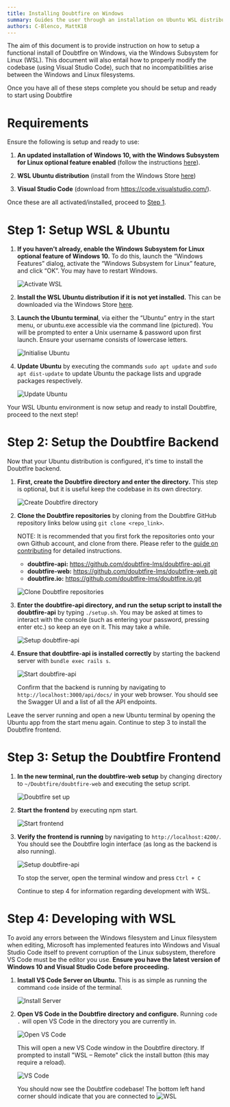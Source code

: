 ```yaml
---
title: Installing Doubtfire on Windows
summary: Guides the user through an installation on Ubuntu WSL distribution
authors: C-Blenco, MattK18
---
```


The aim of this document is to provide instruction on how to setup a functional install of Doubtfire on Windows, via the
Windows Subsystem for Linux (WSL). This document will also entail how to properly modify the codebase (using Visual
Studio Code), such that no incompatibilities arise between the Windows and Linux filesystems.

Once you have all of these steps complete you should be setup and ready to start using Doubtfire

# Requirements

Ensure the following is setup and ready to use:

1. **An updated installation of Windows 10, with the Windows Subsystem for Linux optional feature enabled** (follow the
   instructions [here](https://docs.microsoft.com/en-us/windows/wsl/install-win10)).

1. **WSL Ubuntu distribution** (install from the Windows Store
   [here](https://www.microsoft.com/en-au/p/ubuntu/9nblggh4msv6))

1. **Visual Studio Code** (download from <https://code.visualstudio.com/>).

Once these are all activated/installed, proceed to [Step 1](./step-1).

# Step 1: Setup WSL & Ubuntu

1. **If you haven't already, enable the Windows Subsystem for Linux optional feature of Windows 10.** To do this, launch
   the “Windows Features” dialog, activate the “Windows Subsystem for Linux” feature, and click “OK”. You may have to
   restart Windows.

   ![Activate WSL](/guides/installation-windows/activate_wsl.png)

2. **Install the WSL Ubuntu distribution if it is not yet installed.** This can be downloaded via the Windows Store
   [here](https://www.microsoft.com/store/productId/9NBLGGH4MSV6).

3. **Launch the Ubuntu terminal**, via either the “Ubuntu” entry in the start menu, or ubuntu.exe accessible via the
   command line (pictured). You will be prompted to enter a Unix username & password upon first launch. Ensure your
   username consists of lowercase letters.

   ![Initialise Ubuntu](/guides/installation-windows/ubuntu_initial.png)

4. **Update Ubuntu** by executing the commands `sudo apt update` and `sudo apt dist-update` to update Ubuntu the package
   lists and upgrade packages respectively.

   ![Update Ubuntu](/guides/installation-windows/ubuntu_update.png)

Your WSL Ubuntu environment is now setup and ready to install Doubtfire, proceed to the next step!

# Step 2: Setup the Doubtfire Backend

Now that your Ubuntu distribution is configured, it's time to install the Doubtfire backend.

1.  **First, create the Doubtfire directory and enter the directory.** This step is optional, but it is useful keep the
    codebase in its own directory.

    ![Create Doubtfire directory](/guides/installation-windows/doubtfire_directory.png)

2.  **Clone the Doubtfire repositories** by cloning from the Doubtfire GitHub repository links below using
    `git clone <repo_link>`.

    NOTE: It is recommended that you first fork the repositories onto your own Github account, and clone from there.
    Please refer to the
    [guide on contributing](https://github.com/OnTrack-UG-Squad/doubtfire-api/blob/development/CONTRIBUTING.md#1-forking-and-cloning-the-repository)
    for detailed instructions.

    - **doubtfire-api:** <https://github.com/doubtfire-lms/doubtfire-api.git>
    - **doubtfire-web:** <https://github.com/doubtfire-lms/doubtfire-web.git>
    - **doubtfire.io:** <https://github.com/doubtfire-lms/doubtfire.io.git>

    ![Clone Doubtfire repositories](/guides/installation-windows/doubtfire_clone.png)

3.  **Enter the doubtfire-api directory, and run the setup script to install the doubtfire-api** by typing `./setup.sh`.
    You may be asked at times to interact with the console (such as entering your password, pressing enter etc.) so keep
    an eye on it. This may take a while.

    ![Setup doubtfire-api](/guides/installation-windows/api_setup.png)

4.  **Ensure that doubtfire-api is installed correctly** by starting the backend server with `bundle exec rails s`.

    ![Start doubtfire-api](/guides/installation-windows/api_test.png)

    Confirm that the backend is running by navigating to `http://localhost:3000/api/docs/` in your web browser. You
    should see the Swagger UI and a list of all the API endpoints.

Leave the server running and open a new Ubuntu terminal by opening the Ubuntu app from the start menu again. Continue to
step 3 to install the Doubtfire frontend.

# Step 3: Setup the Doubtfire Frontend

1. **In the new terminal, run the doubtfire-web setup** by changing directory to `~/Doubtfire/doubtfire-web` and
   executing the setup script.

   ![Doubtfire set up](/guides/installation-windows/Doubtfire_one.PNG)

2. **Start the frontend** by executing npm start.

   ![Start frontend](/guides/installation-windows/doubtfire_two.PNG)

3. **Verify the frontend is running** by navigating to `http://localhost:4200/`. You should see the Doubtfire login
   interface (as long as the backend is also running).

   ![Setup doubtfire-api](/guides/installation-windows/doubtfire_three.PNG)

   To stop the server, open the terminal window and press `Ctrl + C`

   Continue to step 4 for information regarding development with WSL.

# Step 4: Developing with WSL

To avoid any errors between the Windows filesystem and Linux filesystem when editing, Microsoft has implemented features
into Windows and Visual Studio Code itself to prevent corruption of the Linux subsystem, therefore VS Code must be the
editor you use. **Ensure you have the latest version of Windows 10 and Visual Studio Code before proceeding.**

1. **Install VS Code Server on Ubuntu.** This is as simple as running the command `code` inside of the terminal.

   ![Install Server](/guides/installation-windows/doubtfire_four.PNG)

2. **Open VS Code in the Doubtfire directory and configure.** Running `code .` will open VS Code in the directory you
   are currently in.

   ![Open VS Code](/guides/installation-windows/doubtfire_five.PNG)

   This will open a new VS Code window in the Doubtfire directory. If prompted to install "WSL – Remote" click the
   install button (this may require a reload).

   ![VS Code](/guides/installation-windows/doubtfire_six.PNG)

   You should now see the Doubtfire codebase! The bottom left hand corner should indicate that you are connected to
   <img src="/guides/installation-windows/doubtfire_seven.PNG" alt="WSL" class="inline">
